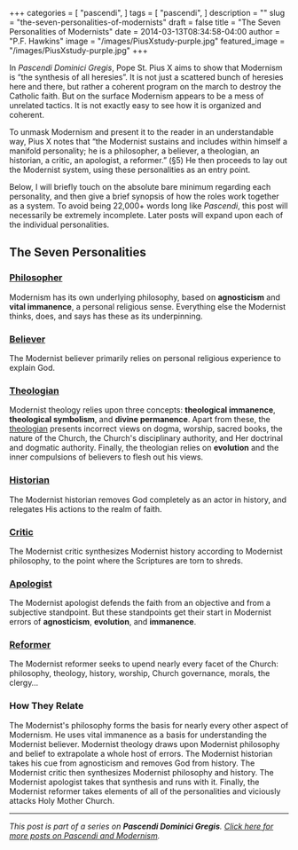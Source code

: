 +++
categories = [
  "pascendi",
]
tags = [
  "pascendi",
]
description = ""
slug = "the-seven-personalities-of-modernists"
draft = false
title = "The Seven Personalities of Modernists"
date = 2014-03-13T08:34:58-04:00
author = "P.F. Hawkins"
image = "/images/PiusXstudy-purple.jpg"
featured_image = "/images/PiusXstudy-purple.jpg"
+++

In *Pascendi Dominici Gregis*, Pope St. Pius X aims to show that Modernism is “the synthesis of all heresies”. It is not just a scattered bunch of heresies here and there, but rather a coherent program on the march to destroy the Catholic faith. But on the surface Modernism appears to be a mess of unrelated tactics. It is not exactly easy to see how it is organized and coherent.

To unmask Modernism and present it to the reader in an understandable way, Pius X notes that “the Modernist sustains and includes within himself a manifold personality; he is a philosopher, a believer, a theologian, an historian, a critic, an apologist, a reformer.” (§5) He then proceeds to lay out the Modernist system, using these personalities as an entry point.

Below, I will briefly touch on the absolute bare minimum regarding each personality, and then give a brief synopsis of how the roles work together as a system. To avoid being 22,000+ words long like *Pascendi*, this post will necessarily be extremely incomplete. Later posts will expand upon each of the individual personalities.

## The Seven Personalities

### [Philosopher](https://theoldevangelization.com/the-modernist-philosopher/)

Modernism has its own underlying philosophy, based on **agnosticism** and **vital immanence**, a personal religious sense. Everything else the Modernist thinks, does, and says has these as its underpinning.

### [Believer](https://theoldevangelization.com/the-modernist-believer/)

The Modernist believer primarily relies on personal religious experience to explain God.

### [Theologian](https://theoldevangelization.com/the-modernist-theologian-foundational-concepts/)

Modernist theology relies upon three concepts: **theological immanence**, **theological symbolism**, and **divine permanence**. Apart from these, the [theologian](https://theoldevangelization.com/the-modernist-theologian-topics-of-faith/) presents incorrect views on dogma, worship, sacred books, the nature of the Church, the Church's disciplinary authority, and Her doctrinal and dogmatic authority. Finally, the theologian relies on **evolution** and the inner compulsions of believers to flesh out his views.

### [Historian](https://theoldevangelization.com/the-modernist-historian/)

The Modernist historian removes God completely as an actor in history, and relegates His actions to the realm of faith.

### [Critic](https://theoldevangelization.com/the-modernist-critic/)

The Modernist critic synthesizes Modernist history according to Modernist philosophy, to the point where the Scriptures are torn to shreds.

### [Apologist](https://theoldevangelization.com/the-modernist-apologist/)

The Modernist apologist defends the faith from an objective and from a subjective standpoint. But these standpoints get their start in Modernist errors of **agnosticism**, **evolution**, and **immanence**.

### [Reformer](https://theoldevangelization.com/the-modernist-reformer/)

The Modernist reformer seeks to upend nearly every facet of the Church: philosophy, theology, history, worship, Church governance, morals, the clergy…

### How They Relate

The Modernist's philosophy forms the basis for nearly every other aspect of Modernism. He uses vital immanence as a basis for understanding the Modernist believer. Modernist theology draws upon Modernist philosophy and belief to extrapolate a whole host of errors. The Modernist historian takes his cue from agnosticism and removes God from history. The Modernist critic then synthesizes Modernist philosophy and history. The Modernist apologist takes that synthesis and runs with it. Finally, the Modernist reformer takes elements of all of the personalities and viciously attacks Holy Mother Church.

*** 

*This post is part of a series on **Pascendi Dominici Gregis**. [Click here for more posts on Pascendi and Modernism](https://theoldevangelization.com/pascendi-series/).*

